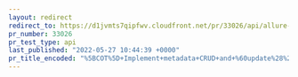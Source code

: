 ```yaml
---
layout: redirect
redirect_to: https://d1jvmts7qipfwv.cloudfront.net/pr/33026/api/allure-report/index.html
pr_number: 33026
pr_test_type: api
last_published: "2022-05-27 10:44:39 +0000"
pr_title_encoded: "%5BCOT%5D+Implement+metadata+CRUD+and+%60update%28%29%60+method+in+COT+datastore"
---
```

